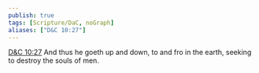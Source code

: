 ```yaml
---
publish: true
tags: [Scripture/DaC, noGraph]
aliases: ["D&C 10:27"]
---
```

[D&C 10:27](https://churchofjesuschrist.org/study/scriptures/dc-testament/dc/10?lang=eng&id=p27#p27) And thus he goeth up and down, to and fro in the earth, seeking to destroy the souls of men.
